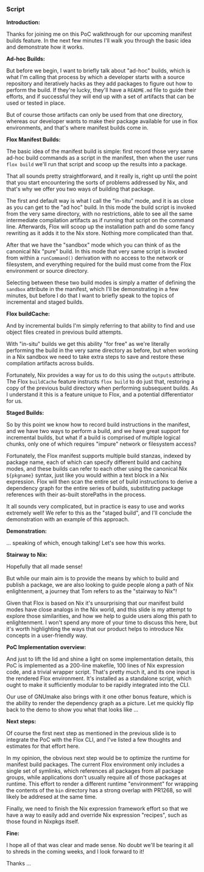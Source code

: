 ### Script

**Introduction:**

Thanks for joining me on this PoC walkthrough
for our upcoming manifest builds feature.
In the next few minutes I'll walk you through
the basic idea
and demonstrate how it works.

**Ad-hoc Builds:**

But before we begin, I want to briefly talk about "ad-hoc" builds,
which is what I'm calling that process by which
a developer starts with a source repository
and iteratively hacks as they add packages to figure out
how to perform the build.
If they're lucky, they'll have a `README.md` file to guide their efforts,
and if successful they will end up
with a set of artifacts that can be used or tested in place.

But of course those artifacts can only be used from that one directory,
whereas our developer wants to make their package available for use in
flox environments, and that's where manifest builds come in.

**Flox Manifest Builds:**

The basic idea of the manifest build is simple:
first record those very same ad-hoc build commands
as a script in the manifest,
then when the user runs `flox build` we'll
run that script and scoop up the results into a package.

That all sounds pretty straightforward, and it really is,
right up until the point that you start encountering
the sorts of problems addressed by Nix,
and that's why we offer you two ways of building that package.

The first and default way is
what I call the "in-situ" mode,
and it is as close as you can get
to the "ad hoc" build.
In this mode the build script is invoked from the very same directory,
with no restrictions,
able to see all the same intermediate compilation artifacts
as if running that script on the command line.
Afterwards, Flox will scoop up the
installation path and do some fancy rewriting as it adds it to the Nix store.
Nothing more complicated than that.

After that we have the "sandbox" mode
which you can think of as the canonical Nix "pure" build.
In this mode that very same script is invoked from within a `runCommand()`
derivation with no access to the network or filesystem,
and everything required for the build must come from
the Flox environment or source directory.

Selecting between these two build modes is simply a matter of
defining the `sandbox` attribute in the manifest,
which I'll be demonstrating in a few minutes,
but before I do that I want to briefly speak
to the topics of incremental and staged builds.

**Flox buildCache:**

And by incremental builds I'm simply referring to that ability to
find and use object files created in previous build attempts.

With "in-situ" builds we get this ability "for free"
as we're literally performing the build in the very same directory as before,
but when working in a Nix sandbox we need to take extra steps
to save and restore these compilation artifacts across builds.

Fortunately, Nix provides a way for us to do this
using the `outputs` attribute.
The Flox `buildCache` feature instructs `flox build` to do just that,
restoring a copy of the previous build directory when performing subsequent builds.
As I understand it this is a feature unique to Flox,
and a potential differentiator for us.

**Staged Builds:**

So by this point we know how to record build instructions in the manifest,
and we have two ways to perform a build,
and we have great support for incremental builds,
but what if a build is comprised of multiple logical chunks,
only one of which requires "impure" network or filesystem access?

Fortunately, the Flox manifest supports multiple build stanzas,
indexed by package name,
each of which can specify different build and caching modes,
and these builds can refer to each other
using the canonical Nix `${pkgname}` syntax,
just like you would within a text block in a Nix expression.
Flox will then scan the entire set of build instructions
to derive a dependency graph for the entire series of builds,
substituting package references with their as-built storePaths
in the process.

It all sounds very complicated,
but in practice is easy to use and works extremely well!
We refer to this as the "staged build",
and I'll conclude the demonstration with an example of this approach.

**Demonstration:**

... speaking of which, enough talking! Let's see how this works.

**Stairway to Nix:**

Hopefully that all made sense!

But while our main aim is to provide the means by which to build
and publish a package, we are also looking to guide people along
a path of Nix enlightenment, a journey that Tom refers to as the
"stairway to Nix"!

Given that Flox is based on Nix it's unsurprising that our
manifest build modes have close analogs in the Nix world,
and this slide is my attempt to explore those similarities,
and how we help to guide users along this path to enlightenment.
I won't spend any more of your time to discuss this here,
but it's worth highlighting the ways that our product helps
to introduce Nix concepts in a user-friendly way.

**PoC Implementation overview:**

And just to lift the lid and shine a light on some implementation details,
this PoC is implemented as a 200-line makefile, 100 lines
of Nix expression code, and a trivial wrapper script.
That's pretty much it, and its one input is the rendered Flox environment.
It's installed as a standalone script, which ought to make it sufficiently
modular to be rapidly integrated into the CLI.

Our use of GNUmake also brings with it one other bonus feature,
which is the ability to render the dependency graph as a picture.
Let me quickly flip back to the demo to show you what that looks like ...

**Next steps:**

Of course the first next step
as mentioned in the previous slide
is to integrate the PoC with the Flox CLI,
and I've listed a few thoughts and estimates for that effort here.

In my opinion, the obvious next step would be to optimize the runtime
for manifest build packages.
The current Flox environment only includes a single set of symlinks,
which references all packages from all package groups,
while applications don't usually require all of those packages at runtime.
This effort to render a different runtime "environment"
for wrapping the contents of the `bin` directory
has a strong overlap with PR1268, so will likely be addresed at the same time.

Finally, we need to finish the Nix expression framework effort
so that we have a way to easily add and override Nix expression "recipes",
such as those found in Nixpkgs itself.

**Fine:**

I hope all of that was clear and made sense.
No doubt we'll be tearing it all to shreds in the coming weeks,
and I look forward to it!

Thanks ...
